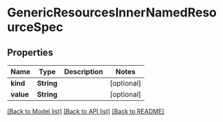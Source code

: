 # GenericResourcesInnerNamedResourceSpec

## Properties
Name | Type | Description | Notes
------------ | ------------- | ------------- | -------------
**kind** | **String** |  | [optional] 
**value** | **String** |  | [optional] 

[[Back to Model list]](../README.md#documentation-for-models) [[Back to API list]](../README.md#documentation-for-api-endpoints) [[Back to README]](../README.md)


